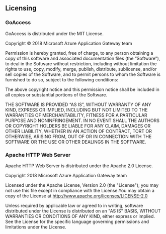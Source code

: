 <h2>Licensing</h2>

<h3>GoAccess</h3>
GoAccess is distributed under the MIT License.

Copyright © 2018 Microsoft Azure Application Gateway team

Permission is hereby granted, free of charge, to any person obtaining a copy of this software and associated documentation files (the “Software”), to deal in the Software without restriction, including without limitation the rights to use, copy, modify, merge, publish, distribute, sublicense, and/or sell copies of the Software, and to permit persons to whom the Software is furnished to do so, subject to the following conditions:

The above copyright notice and this permission notice shall be included in all copies or substantial portions of the Software.

THE SOFTWARE IS PROVIDED “AS IS”, WITHOUT WARRANTY OF ANY KIND, EXPRESS OR IMPLIED, INCLUDING BUT NOT LIMITED TO THE WARRANTIES OF MERCHANTABILITY, FITNESS FOR A PARTICULAR PURPOSE AND NONINFRINGEMENT. IN NO EVENT SHALL THE AUTHORS OR COPYRIGHT HOLDERS BE LIABLE FOR ANY CLAIM, DAMAGES OR OTHER LIABILITY, WHETHER IN AN ACTION OF CONTRACT, TORT OR OTHERWISE, ARISING FROM, OUT OF OR IN CONNECTION WITH THE SOFTWARE OR THE USE OR OTHER DEALINGS IN THE SOFTWARE.

<h3>Apache HTTP Web Server</h3>
Apache HTTP Web Server is distributed under the Apache 2.0 License.

Copyright 2018 Microsoft Azure Application Gateway team

Licensed under the Apache License, Version 2.0 (the "License"); you may not use this file except in compliance with the License.You may obtain a copy of the License at
    http://www.apache.org/licenses/LICENSE-2.0

Unless required by applicable law or agreed to in writing, software distributed under the License is distributed on an "AS IS" BASIS, WITHOUT WARRANTIES OR CONDITIONS OF ANY KIND, either express or implied. See the License for the specific language governing permissions and limitations under the License.
